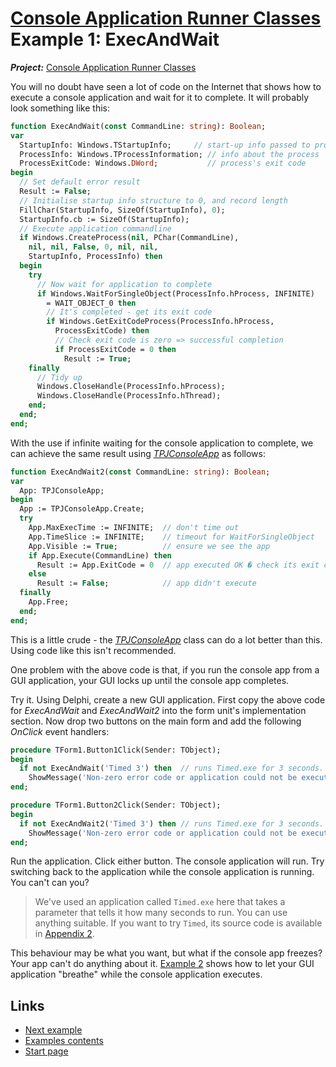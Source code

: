 # [Console Application Runner Classes](../ConsoleApp.md) Example 1: ExecAndWait

***Project:*** [Console Application Runner Classes](../API.md)

You will no doubt have seen a lot of code on the Internet that shows how to execute a console application and wait for it to complete. It will probably look something like this:

```pascal
function ExecAndWait(const CommandLine: string): Boolean;
var
  StartupInfo: Windows.TStartupInfo;     // start-up info passed to process
  ProcessInfo: Windows.TProcessInformation; // info about the process
  ProcessExitCode: Windows.DWord;           // process's exit code
begin
  // Set default error result
  Result := False;
  // Initialise startup info structure to 0, and record length
  FillChar(StartupInfo, SizeOf(StartupInfo), 0);
  StartupInfo.cb := SizeOf(StartupInfo);
  // Execute application commandline
  if Windows.CreateProcess(nil, PChar(CommandLine),
    nil, nil, False, 0, nil, nil,
    StartupInfo, ProcessInfo) then
  begin
    try
      // Now wait for application to complete
      if Windows.WaitForSingleObject(ProcessInfo.hProcess, INFINITE)
        = WAIT_OBJECT_0 then
        // It's completed - get its exit code
        if Windows.GetExitCodeProcess(ProcessInfo.hProcess,
          ProcessExitCode) then
          // Check exit code is zero => successful completion
          if ProcessExitCode = 0 then
            Result := True;
    finally
      // Tidy up
      Windows.CloseHandle(ProcessInfo.hProcess);
      Windows.CloseHandle(ProcessInfo.hThread);
    end;
  end;
end;
```

With the use if infinite waiting for the console application to complete, we can achieve the same result using [_TPJConsoleApp_](../API/TPJConsoleApp.md) as follows:

```pascal
function ExecAndWait2(const CommandLine: string): Boolean;
var
  App: TPJConsoleApp;
begin
  App := TPJConsoleApp.Create;
  try
    App.MaxExecTime := INFINITE;  // don't time out
    App.TimeSlice := INFINITE;    // timeout for WaitForSingleObject
    App.Visible := True;          // ensure we see the app
    if App.Execute(CommandLine) then
      Result := App.ExitCode = 0  // app executed OK � check its exit code
    else
      Result := False;            // app didn't execute
  finally
    App.Free;
  end;
end;
```

This is a little crude - the [_TPJConsoleApp_](../API/TPJConsoleApp.md) class can do a lot better than this. Using code like this isn't recommended.

One problem with the above code is that, if you run the console app from a GUI application, your GUI locks up until the console app completes.

Try it. Using Delphi, create a new GUI application. First copy the above code for _ExecAndWait_ and _ExecAndWait2_ into the form unit's implementation section. Now drop two buttons on the main form and add the following _OnClick_ event handlers:

```pascal
procedure TForm1.Button1Click(Sender: TObject);
begin
  if not ExecAndWait('Timed 3') then  // runs Timed.exe for 3 seconds.
    ShowMessage('Non-zero error code or application could not be executed');
end;

procedure TForm1.Button2Click(Sender: TObject);
begin
  if not ExecAndWait2('Timed 3') then // runs Timed.exe for 3 seconds.
    ShowMessage('Non-zero error code or application could not be executed');
end;
```

Run the application. Click either button. The console application will run. Try switching back to the application while the console application is running. You can't can you?

> We've used an application called `Timed.exe` here that takes a parameter that tells it how many seconds to run. You can use anything suitable. If you want to try `Timed`, its source code is available in [Appendix 2](../Appendices/Appendix2.md).

This behaviour may be what you want, but what if the console app freezes? Your app can't do anything about it. [Example 2](./Example2.md) shows how to let your GUI application "breathe" while the console application executes.

## Links

* [Next example](./Example2.md)
* [Examples contents](../Examples.md)
* [Start page](../../ConsoleApp.md)
